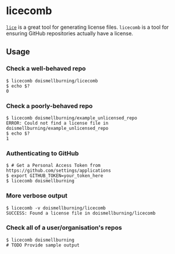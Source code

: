 # licecomb

[`lice`](https://github.com/licenses/lice) is a great tool for generating license files. `licecomb` is a tool for ensuring GitHub repositories actually have a license.

## Usage

### Check a well-behaved repo

    $ licecomb doismellburning/licecomb
    $ echo $?
    0

### Check a poorly-behaved repo

    $ licecomb doismellburning/example_unlicensed_repo
    ERROR: Could not find a license file in doismellburning/example_unlicensed_repo
    $ echo $?
    1

### Authenticating to GitHub

    $ # Get a Personal Access Token from https://github.com/settings/applications
    $ export GITHUB_TOKEN=your_token_here
    $ licecomb doismellburning

### More verbose output

    $ licecomb -v doismellburning/licecomb
    SUCCESS: Found a license file in doismellburning/licecomb

### Check all of a user/organisation's repos

    $ licecomb doismellburning
    # TODO Provide sample output
